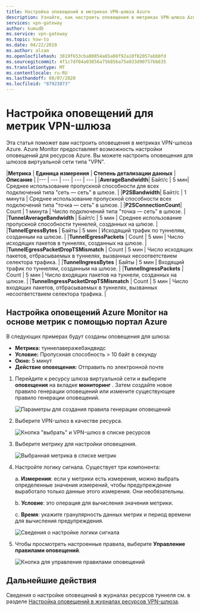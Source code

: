 ```yaml
---
title: Настройка оповещений в метриках VPN-шлюза Azure
description: Узнайте, как настроить оповещения в метриках VPN-шлюза Azure. Используйте Azure Monitor, чтобы настроить оповещения для шлюзов виртуальной сети типа VPN.
services: vpn-gateway
author: kumudD
ms.service: vpn-gateway
ms.topic: how-to
ms.date: 04/22/2019
ms.author: alzam
ms.openlocfilehash: 3819f653cba80854a65a08f92a10f82057abb0fd
ms.sourcegitcommit: 4f1c7df04a03856a756856a75e033d90757bb635
ms.translationtype: MT
ms.contentlocale: ru-RU
ms.lasthandoff: 08/07/2020
ms.locfileid: "87923073"
---
```

# <a name="set-up-alerts-on-vpn-gateway-metrics"></a>Настройка оповещений для метрик VPN-шлюза

Эта статья поможет вам настроить оповещения в метриках VPN-шлюза Azure. Azure Monitor предоставляет возможность настройки оповещений для ресурсов Azure. Вы можете настроить оповещения для шлюзов виртуальной сети типа "VPN".


|**Метрика**   | **Единица измерения** | **Степень детализации данных** | **Описание** | 
|---       | ---        | ---       | ---            | ---       |
|**AverageBandwidth**| Байт/с  | 5 мин| Среднее использование пропускной способности для всех подключений типа "сеть — сеть" в шлюзе.     |
|**P2SBandwidth**| Байт/с  | 1 минута  | Среднее использование пропускной способности всех подключений типа "точка — сеть" в шлюзе.    |
|**P2SConnectionCount**| Count  | 1 минута  | Число подключений типа "точка — сеть" в шлюзе.   |
|**TunnelAverageBandwidth** | Байт/с    | 5 мин  | Среднее использование пропускной способности туннелей, созданных на шлюзе. |
|**TunnelEgressBytes** | Байты | 5 мин | Исходящий трафик по туннелям, созданным на шлюзе.   |
|**TunnelEgressPackets** | Count | 5 мин | Число исходящих пакетов в туннелях, созданных на шлюзе.   |
|**TunnelEgressPacketDropTSMismatch** | Count | 5 мин | Число исходящих пакетов, отбрасываемых в туннелях, вызванных несоответствием селектора трафика. |
|**TunnelIngressBytes** | Байты | 5 мин | Входящий трафик по туннелям, созданным на шлюзе.   |
|**TunnelIngressPackets** | Count | 5 мин | Число входящих пакетов на туннели, созданных на шлюзе.   |
|**TunnelIngressPacketDropTSMismatch** | Count | 5 мин | Число входящих пакетов, отбрасываемых в туннелях, вызванных несоответствием селектора трафика. |


## <a name="set-up-azure-monitor-alerts-based-on-metrics-by-using-the-azure-portal"></a><a name="setup"></a>Настройка оповещений Azure Monitor на основе метрик с помощью портал Azure

В следующих примерах будут созданы оповещения для шлюза:

- **Метрика:** туннелаверажебандвидс
- **Условие:** Пропускная способность > 10 байт в секунду
- **Окно:** 5 минут
- **Действие оповещения:** Отправить по электронной почте



1. Перейдите к ресурсу шлюза виртуальной сети и выберите **оповещения** на вкладке **мониторинг** . Затем создайте новое правило генерации оповещений или измените существующее правило генерации оповещений.

   ![Параметры для создания правила генерации оповещений](./media/vpn-gateway-howto-setup-alerts-virtual-network-gateway-metric/metric-alert1.png "Создание")

2. Выберите VPN-шлюз в качестве ресурса.

   ![Кнопка "выбрать" и VPN-шлюз в списке ресурсов](./media/vpn-gateway-howto-setup-alerts-virtual-network-gateway-metric/metric-alert2.png "Выберите пункт")

3. Выберите метрику для настройки оповещения.

   ![Выбранная метрика в списке метрик](./media/vpn-gateway-howto-setup-alerts-virtual-network-gateway-metric/metric-alert3.png "Выберите пункт")
4. Настройте логику сигнала. Существует три компонента:

    а. **Измерения**: если у метрики есть измерения, можно выбрать определенные значения измерений, чтобы предупреждение выработало только данные этого измерения. Они необязательны.

    b. **Условие**: это операция для вычисления значения метрики.

    c. **Время**: укажите гранулярность данных метрик и период времени для вычисления предупреждения.

   ![Сведения о настройке логики сигнала](./media/vpn-gateway-howto-setup-alerts-virtual-network-gateway-metric/metric-alert4.png "Выберите пункт")

5. Чтобы просмотреть настроенные правила, выберите **Управление правилами оповещений**.

   ![Кнопка для управления правилами оповещений](./media/vpn-gateway-howto-setup-alerts-virtual-network-gateway-metric/metric-alert8.png "Выберите пункт")

## <a name="next-steps"></a>Дальнейшие действия

Сведения о настройке оповещений в журналах ресурсов туннеля см. в разделе [Настройка оповещений в журналах ресурсов VPN-шлюза](vpn-gateway-howto-setup-alerts-virtual-network-gateway-log.md).
